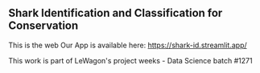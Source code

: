 ## Shark Identification and Classification for Conservation
This is the web
Our App is available here: https://shark-id.streamlit.app/

This work is part of LeWagon's project weeks - Data Science batch #1271
